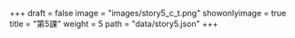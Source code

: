+++
draft = false 
image = "images/story5_c_t.png" 
showonlyimage = true 
title = "第5課" 
weight = 5 
path = "data/story5.json" 
+++
